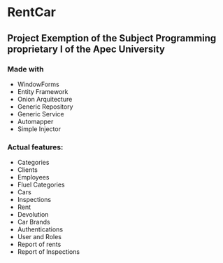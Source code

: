 # RentCar

## Project Exemption of the Subject Programming proprietary I of the Apec University
 
### Made with
+ WindowForms
+ Entity Framework
+ Onion Arquitecture
+ Generic Repository
+ Generic Service
+ Automapper
+ Simple Injector

### Actual features:
+ Categories
+ Clients
+ Employees
+ Fluel Categories
+ Cars
+ Inspections
+ Rent
+ Devolution
+ Car Brands
+ Authentications
+ User and Roles
+ Report of rents
+ Report of Inspections
